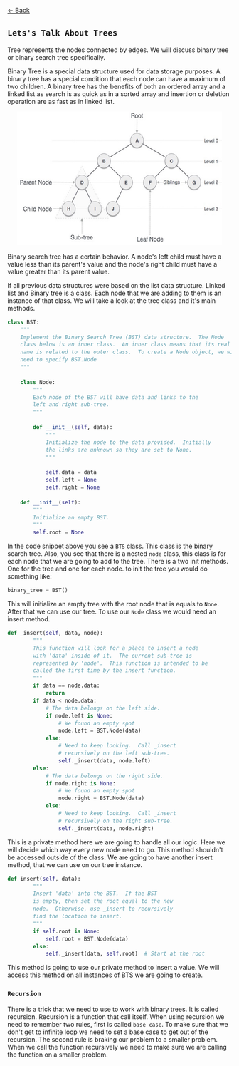 [<- Back](README.md)

## `Lets's Talk About Trees`

Tree represents the nodes connected by edges. We will discuss binary tree or binary search tree specifically.

Binary Tree is a special data structure used for data storage purposes. A binary tree has a special condition that each node can have a maximum of two children. A binary tree has the benefits of both an ordered array and a linked list as search is as quick as in a sorted array and insertion or deletion operation are as fast as in linked list.

<p align="center">
  <img width="460" height="300" src="binary_tree.jpeg">
</p>

Binary search tree has a certain behavior. A node's left child must have a value less than its parent's value and the node's right child must have a value greater than its parent value.

If all previous data structures were based on the list data structure. Linked list and Binary tree is a class. Each node that we are adding to them is an instance of that class. We will take a look at the tree class and it's main methods.

```python
class BST:
    """
    Implement the Binary Search Tree (BST) data structure.  The Node
    class below is an inner class.  An inner class means that its real
    name is related to the outer class.  To create a Node object, we will
    need to specify BST.Node
    """

    class Node:
        """
        Each node of the BST will have data and links to the
        left and right sub-tree.
        """

        def __init__(self, data):
            """
            Initialize the node to the data provided.  Initially
            the links are unknown so they are set to None.
            """

            self.data = data
            self.left = None
            self.right = None

    def __init__(self):
        """
        Initialize an empty BST.
        """
        self.root = None
```

In the code snippet above you see a `BTS` class. This class is the binary search tree. Also, you see that there is a nested `node` class, this class is for each node that we are going to add to the tree. There is a two init methods. One for the tree and one for each node. to init the tree you would do something like:

```python
binary_tree = BST()
```

This will initialize an empty tree with the root node that is equals to `None`. After that we can use our tree. To use our `Node` class we would need an insert method.

```python
def _insert(self, data, node):
        """
        This function will look for a place to insert a node
        with 'data' inside of it.  The current sub-tree is
        represented by 'node'.  This function is intended to be
        called the first time by the insert function.
        """
        if data == node.data:
            return
        if data < node.data:
            # The data belongs on the left side.
            if node.left is None:
                # We found an empty spot
                node.left = BST.Node(data)
            else:
                # Need to keep looking.  Call _insert
                # recursively on the left sub-tree.
                self._insert(data, node.left)
        else:
            # The data belongs on the right side.
            if node.right is None:
                # We found an empty spot
                node.right = BST.Node(data)
            else:
                # Need to keep looking.  Call _insert
                # recursively on the right sub-tree.
                self._insert(data, node.right)
```

This is a private method here we are going to handle all our logic. Here we will decide which way every new node need to go. This method shouldn't be accessed outside of the class. We are going to have another insert method, that we can use on our tree instance.

```python
def insert(self, data):
        """
        Insert 'data' into the BST.  If the BST
        is empty, then set the root equal to the new
        node.  Otherwise, use _insert to recursively
        find the location to insert.
        """
        if self.root is None:
            self.root = BST.Node(data)
        else:
            self._insert(data, self.root)  # Start at the root
```

This method is going to use our private method to insert a value. We will access this method on all instances of BTS we are going to create.

### `Recursion`

There is a trick that we need to use to work with binary trees. It is called recursion. Recursion is a function that call itself. When using recursion we need to remember two rules, first is called `base case`. To make sure that we don't get to infinite loop we need to set a base case to get out of the recursion. The second rule is braking our problem to a smaller problem. When we call the function recursively we need to make sure we are calling the function on a smaller problem.
